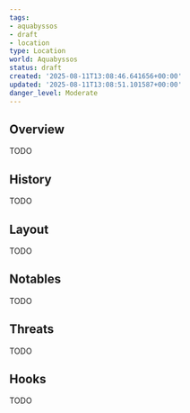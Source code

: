 ```yaml
---
tags:
- aquabyssos
- draft
- location
type: Location
world: Aquabyssos
status: draft
created: '2025-08-11T13:08:46.641656+00:00'
updated: '2025-08-11T13:08:51.101587+00:00'
danger_level: Moderate
---
```



## Overview

TODO
## History

TODO
## Layout

TODO
## Notables

TODO
## Threats

TODO
## Hooks

TODO
